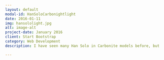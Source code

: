 ```yaml
---
layout: default
modal-id: HanSoloCarbonightlight
date: 2016-01-11
img: hansololight.jpg
alt: image-alt
project-date: January 2016
client: Start Bootstrap
category: Web Development
description: I have seen many Han Solo in Carbonite models before, but never one that achived the glowing "defrost" effect, so I made one with hot glue, cement and a scrapped LED tail light. <a href="http://www.instructables.com/id/Han-Solo-in-Carbonightlight/">Link to Instructable</a>.

---
```


